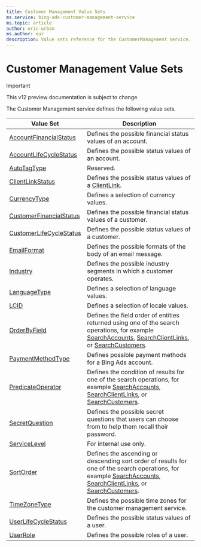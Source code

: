```yaml
---
title: Customer Management Value Sets
ms.service: bing-ads-customer-management-service
ms.topic: article
author: eric-urban
ms.author: eur
description: Value sets reference for the CustomerManagement service.
---
```

# Customer Management Value Sets

> [!IMPORTANT]
> This v12 preview documentation is subject to change.

The Customer Management service defines the following value sets.

|Value Set|Description|
|---|---|
|[AccountFinancialStatus](accountfinancialstatus)|Defines the possible financial status values of an account.|
|[AccountLifeCycleStatus](accountlifecyclestatus)|Defines the possible status values of an account.|
|[AutoTagType](autotagtype)|Reserved.|
|[ClientLinkStatus](clientlinkstatus)|Defines the possible status values of a [ClientLink](/bingads/customer-management-service/clientlink).|
|[CurrencyType](currencytype)|Defines a selection of currency values.|
|[CustomerFinancialStatus](customerfinancialstatus)|Defines the possible financial status values of a customer.|
|[CustomerLifeCycleStatus](customerlifecyclestatus)|Defines the possible status values of a customer.|
|[EmailFormat](emailformat)|Defines the possible formats of the body of an email message.|
|[Industry](industry)|Defines the possible industry segments in which a customer operates.|
|[LanguageType](languagetype)|Defines a selection of language values.|
|[LCID](lcid)|Defines a selection of locale values.|
|[OrderByField](orderbyfield)|Defines the field order of entities returned using one of the search operations, for example [SearchAccounts](/bingads/customer-management-service/searchaccounts), [SearchClientLinks](/bingads/customer-management-service/searchclientlinks), or [SearchCustomers](/bingads/customer-management-service/searchcustomers).|
|[PaymentMethodType](paymentmethodtype)|Defines possible payment methods for a Bing Ads account.|
|[PredicateOperator](predicateoperator)|Defines the condition of results for one of the search operations, for example [SearchAccounts](/bingads/customer-management-service/searchaccounts), [SearchClientLinks](/bingads/customer-management-service/searchclientlinks), or [SearchCustomers](/bingads/customer-management-service/searchcustomers).|
|[SecretQuestion](secretquestion)|Defines the possible secret questions that users can choose from to help them recall their password.|
|[ServiceLevel](servicelevel)|For internal use only.|
|[SortOrder](sortorder)|Defines the ascending or descending sort order of results for one of the search operations, for example [SearchAccounts](/bingads/customer-management-service/searchaccounts), [SearchClientLinks](/bingads/customer-management-service/searchclientlinks), or [SearchCustomers](/bingads/customer-management-service/searchcustomers).|
|[TimeZoneType](timezonetype)|Defines the possible time zones for the customer management service.|
|[UserLifeCycleStatus](userlifecyclestatus)|Defines the possible status values of a user.|
|[UserRole](userrole)|Defines the possible roles of a user.|
